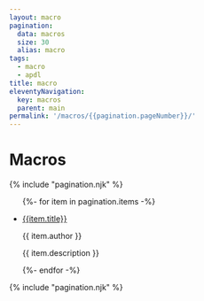 ```yaml
---
layout: macro
pagination:
  data: macros
  size: 30
  alias: macro
tags:
  - macro
  - apdl
title: macro
eleventyNavigation:
  key: macros
  parent: main
permalink: '/macros/{{pagination.pageNumber}}/'
---
```


<h1 class="mb-3 text-center">Macros</h1>

{% include "pagination.njk" %}

<ul class="list-group">

{%- for item in pagination.items -%}

<li class="list-group-item">

<a href="{{ item.url | url }}" target="_blank"> {{item.title}}</a>

<p class="font-italic">{{ item.author }}</p>

{{ item.description }}

</li>
{%- endfor -%}
</ul>
{% include "pagination.njk" %}
